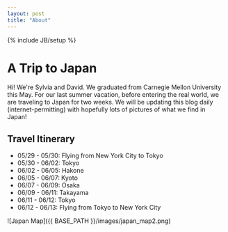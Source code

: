 ```yaml
---
layout: post
title: "About"
---
```

{% include JB/setup %}

A Trip to Japan
===============
  
Hi! We're Sylvia and David. We graduated from Carnegie Mellon University this May. For
our last summer vacation, before entering the real world, we are traveling to Japan for two
weeks. We will be updating this blog daily (internet-permitting) with hopefully lots of
pictures of what we find in Japan!

Travel Itinerary
----------------

* 05/29 - 05/30: Flying from New York City to Tokyo
* 05/30 - 06/02: Tokyo
* 06/02 - 06/05: Hakone
* 06/05 - 06/07: Kyoto
* 06/07 - 06/09: Osaka
* 06/09 - 06/11: Takayama
* 06/11 - 06/12: Tokyo
* 06/12 - 06/13: Flying from Tokyo to New York City



![Japan Map]({{ BASE_PATH }}/images/japan_map2.png)
